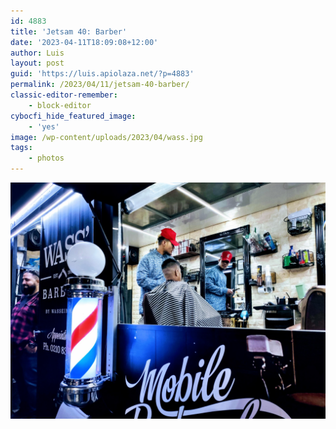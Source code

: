 ```yaml
---
id: 4883
title: 'Jetsam 40: Barber'
date: '2023-04-11T18:09:08+12:00'
author: Luis
layout: post
guid: 'https://luis.apiolaza.net/?p=4883'
permalink: /2023/04/11/jetsam-40-barber/
classic-editor-remember:
    - block-editor
cybocfi_hide_featured_image:
    - 'yes'
image: /wp-content/uploads/2023/04/wass.jpg
tags:
    - photos
---
```


![Barber shop truck](/assets/images/wass.jpg)